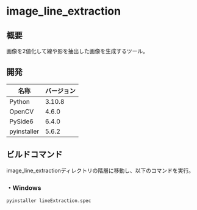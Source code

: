 # image_line_extraction

## 概要

画像を2値化して線や影を抽出した画像を生成するツール。

## 開発

|名称|バージョン|
|---|---|
|Python|3.10.8|
|OpenCV|4.6.0|
|PySide6|6.4.0|
|pyinstaller|5.6.2|

## ビルドコマンド

image_line_extractionディレクトリの階層に移動し、以下のコマンドを実行。

### ・Windows

```shell
pyinstaller lineExtraction.spec
```
